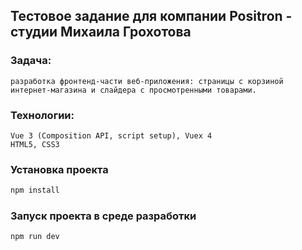 ## Тестовое задание для компании Positron - студии Михаила Грохотова

### Задача: 
    разработка фронтенд-части веб-приложения: страницы с корзиной интернет-магазина и слайдера с просмотренными товарами.


### Технологии: 
    Vue 3 (Composition API, script setup), Vuex 4
    HTML5, CSS3

### Установка проекта

```sh
npm install
```

### Запуск проекта в среде разработки

```sh
npm run dev
```

